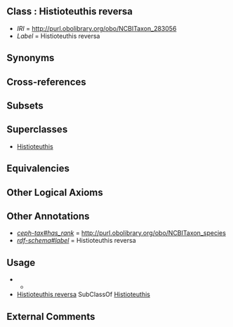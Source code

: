 
## Class : Histioteuthis reversa

 * *IRI* = http://purl.obolibrary.org/obo/NCBITaxon_283056
 * *Label* = Histioteuthis reversa

## Synonyms


## Cross-references


## Subsets


## Superclasses

 * [Histioteuthis](../../NCBITaxon/58/NCBITaxon_34558.md)

## Equivalencies


## Other Logical Axioms


## Other Annotations

 * *[ceph-tax#has_rank](../../ceph-tax#has/nk/ceph-tax#has_rank.md)* = http://purl.obolibrary.org/obo/NCBITaxon_species
 * *[rdf-schema#label](../../el/rdf-schema#label.md)* = Histioteuthis reversa

## Usage

 * -
 * [Histioteuthis reversa](../../NCBITaxon/56/NCBITaxon_283056.md) SubClassOf [Histioteuthis](../../NCBITaxon/58/NCBITaxon_34558.md)

## External Comments

